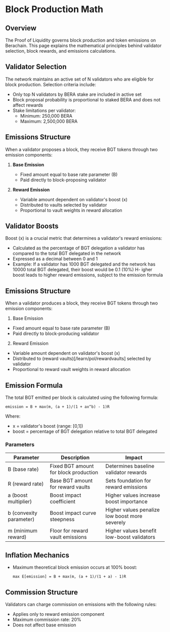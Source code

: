 # Block Production Math

## Overview
The Proof of Liquidity governs block production and token emissions on Berachain. This page explains the mathematical principles behind validator selection, block rewards, and emissions calculations.

## Validator Selection
The network maintains an active set of N validators who are eligible for block production. Selection criteria include:

- Only top N validators by BERA stake are included in active set
- Block proposal probability is proportional to staked BERA and does not affect rewards
- Stake limitations per validator:
  - Minimum: 250,000 BERA
  - Maximum: 2,500,000 BERA

## Emissions Structure
When a validator proposes a block, they receive BGT tokens through two emission components:

1. **Base Emission**
   - Fixed amount equal to base rate parameter (B)
   - Paid directly to block-proposing validator

2. **Reward Emission**
   - Variable amount dependent on validator's boost (x)
   - Distributed to vaults selected by validator
   - Proportional to vault weights in reward allocation

## Validator Boosts
Boost (x) is a crucial metric that determines a validator's reward emissions:

- Calculated as the percentage of BGT delegation a validator has compared to the total BGT delegated in the network
- Expressed as a decimal between 0 and 1
- Example: If a validator has 1000 BGT delegated and the network has 10000 total BGT delegated, their boost would be 0.1 (10%)
H- igher boost leads to higher reward emissions, subject to the emission formula

## Emissions Structure
When a validator produces a block, they receive BGT tokens through two emission components:

1. Base Emission
- Fixed amount equal to base rate parameter (B)
- Paid directly to block-producing validator

2. Reward Emission

- Variable amount dependent on validator's boost (x)
- Distributed to (reward vaults)[/learn/pol/rewardvaults] selected by validator
- Proportional to reward vault weights in reward allocation

## Emission Formula
The total BGT emitted per block is calculated using the following formula:

```
emission = B + max(m, (a + 1)/(1 + ax^b) - 1)R
```

Where:
- x = validator's boost (range: [0,1])
- boost = percentage of BGT delegation relative to total BGT delegated

### Parameters

| Parameter | Description | Impact |
|-----------|-------------|---------|
| B (base rate) | Fixed BGT amount for block production | Determines baseline validator rewards |
| R (reward rate) | Base BGT amount for reward vaults | Sets foundation for reward emissions |
| a (boost multiplier) | Boost impact coefficient | Higher values increase boost importance |
| b (convexity parameter) | Boost impact curve steepness | Higher values penalize low boost more severely |
| m (minimum reward) | Floor for reward vault emissions | Higher values benefit low-boost validators |

## Inflation Mechanics
- Maximum theoretical block emission occurs at 100% boost:
  ```
  max E[emission] = B + max(m, (a + 1)/(1 + a) - 1)R
  ```

## Commission Structure
Validators can charge commission on emissions with the following rules:
- Applies only to reward emission component
- Maximum commission rate: 20%
- Does not affect base emission